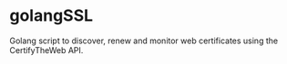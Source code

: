 # golangSSL
Golang script to discover, renew and monitor web certificates using the CertifyTheWeb API.
